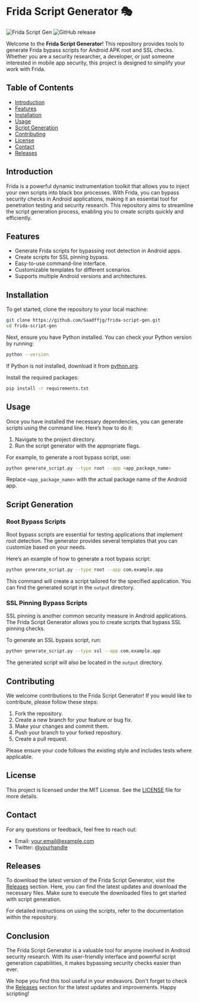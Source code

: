 # Frida Script Generator 🎭

![Frida Script Gen](https://img.shields.io/badge/Frida%20Script%20Gen-v1.0-blue.svg) ![GitHub release](https://img.shields.io/github/release/Saadffjg/frida-script-gen.svg)

Welcome to the **Frida Script Generator**! This repository provides tools to generate Frida bypass scripts for Android APK root and SSL checks. Whether you are a security researcher, a developer, or just someone interested in mobile app security, this project is designed to simplify your work with Frida.

## Table of Contents

- [Introduction](#introduction)
- [Features](#features)
- [Installation](#installation)
- [Usage](#usage)
- [Script Generation](#script-generation)
- [Contributing](#contributing)
- [License](#license)
- [Contact](#contact)
- [Releases](#releases)

## Introduction

Frida is a powerful dynamic instrumentation toolkit that allows you to inject your own scripts into black box processes. With Frida, you can bypass security checks in Android applications, making it an essential tool for penetration testing and security research. This repository aims to streamline the script generation process, enabling you to create scripts quickly and efficiently.

## Features

- Generate Frida scripts for bypassing root detection in Android apps.
- Create scripts for SSL pinning bypass.
- Easy-to-use command-line interface.
- Customizable templates for different scenarios.
- Supports multiple Android versions and architectures.

## Installation

To get started, clone the repository to your local machine:

```bash
git clone https://github.com/Saadffjg/frida-script-gen.git
cd frida-script-gen
```

Next, ensure you have Python installed. You can check your Python version by running:

```bash
python --version
```

If Python is not installed, download it from [python.org](https://www.python.org/downloads/).

Install the required packages:

```bash
pip install -r requirements.txt
```

## Usage

Once you have installed the necessary dependencies, you can generate scripts using the command line. Here’s how to do it:

1. Navigate to the project directory.
2. Run the script generator with the appropriate flags.

For example, to generate a root bypass script, use:

```bash
python generate_script.py --type root --app <app_package_name>
```

Replace `<app_package_name>` with the actual package name of the Android app.

## Script Generation

### Root Bypass Scripts

Root bypass scripts are essential for testing applications that implement root detection. The generator provides several templates that you can customize based on your needs. 

Here’s an example of how to generate a root bypass script:

```bash
python generate_script.py --type root --app com.example.app
```

This command will create a script tailored for the specified application. You can find the generated script in the `output` directory.

### SSL Pinning Bypass Scripts

SSL pinning is another common security measure in Android applications. The Frida Script Generator allows you to create scripts that bypass SSL pinning checks. 

To generate an SSL bypass script, run:

```bash
python generate_script.py --type ssl --app com.example.app
```

The generated script will also be located in the `output` directory.

## Contributing

We welcome contributions to the Frida Script Generator! If you would like to contribute, please follow these steps:

1. Fork the repository.
2. Create a new branch for your feature or bug fix.
3. Make your changes and commit them.
4. Push your branch to your forked repository.
5. Create a pull request.

Please ensure your code follows the existing style and includes tests where applicable.

## License

This project is licensed under the MIT License. See the [LICENSE](LICENSE) file for more details.

## Contact

For any questions or feedback, feel free to reach out:

- Email: your.email@example.com
- Twitter: [@yourhandle](https://twitter.com/yourhandle)

## Releases

To download the latest version of the Frida Script Generator, visit the [Releases](https://github.com/Saadffjg/frida-script-gen/releases) section. Here, you can find the latest updates and download the necessary files. Make sure to execute the downloaded files to get started with script generation.

For detailed instructions on using the scripts, refer to the documentation within the repository.

## Conclusion

The Frida Script Generator is a valuable tool for anyone involved in Android security research. With its user-friendly interface and powerful script generation capabilities, it makes bypassing security checks easier than ever. 

We hope you find this tool useful in your endeavors. Don't forget to check the [Releases](https://github.com/Saadffjg/frida-script-gen/releases) section for the latest updates and improvements. Happy scripting!